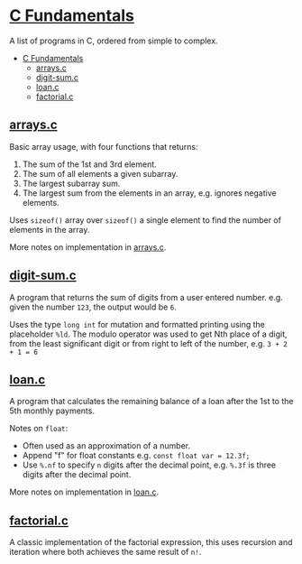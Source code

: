 # [C Fundamentals](#c-fundamentals)

A list of programs in C, ordered from simple to complex.

- [C Fundamentals](#c-fundamentals)
  - [arrays.c](#arraysc)
  - [digit-sum.c](#digit-sumc)
  - [loan.c](#loanc)
  - [factorial.c](#factorialc)

## [arrays.c](#arraysc)

Basic array usage, with four functions that returns:

1. The sum of the 1st and 3rd element.
2. The sum of all elements a given subarray.
3. The largest subarray sum.
4. The largest sum from the elements in an array, e.g. ignores negative elements.

Uses `sizeof()` array over `sizeof()` a single element to find the number of elements in the array.

More notes on implementation in [arrays.c](Misc/c-fundamentals/arrays.c).

## [digit-sum.c](#digit-sumc)

A program that returns the sum of digits from a user entered number. e.g. given the number `123`, the output would be `6`.

Uses the type `long int` for mutation and formatted printing using the placeholder `%ld`. The modulo operator was used to get Nth place of a digit, from the least significant digit or from right to left of the number, e.g. `3 + 2 + 1 = 6`

## [loan.c](#loanc)

A program that calculates the remaining balance of a loan after the 1st to the 5th monthly payments.

Notes on `float`:
- Often used as an approximation of a number.
- Append "f" for float constants e.g. `const float var = 12.3f;`
- Use `%.nf` to specify `n` digits after the decimal point, e.g. `%.3f` is three digits after the decimal point.

More notes on implementation in [loan.c](Misc/c-fundamentals/loan.c).

## [factorial.c](#factorialc)

A classic implementation of the factorial expression, this uses recursion and iteration where both achieves the same result of `n!`.